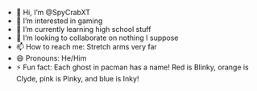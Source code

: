 - 👋 Hi, I’m @SpyCrabXT
- 👀 I’m interested in gaming
- 🌱 I’m currently learning high school stuff
- 💞️ I’m looking to collaborate on nothing I suppose
- 📫 How to reach me: Stretch arms very far
- 😄 Pronouns: He/Him
- ⚡ Fun fact: Each ghost in pacman has a name! Red is Blinky, orange is Clyde, pink is Pinky, and blue is Inky!
